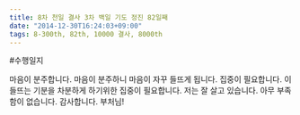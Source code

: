 ```yaml
---
title: 8차 천일 결사 3차 백일 기도 정진 82일째
date: "2014-12-30T16:24:03+09:00"
tags: 8-300th, 82th, 10000 결사, 8000th
---
```


#수행일지

마음이 분주합니다. 마음이 분주하니 마음이 자꾸 들뜨게 됩니다. 집중이 필요합니다. 이 들뜨는 기분을 차분하게 하기위한 집중이 필요합니다. 저는 잘 살고 있습니다. 아무 부족함이 없습니다. 감사합니다. 부처님!
